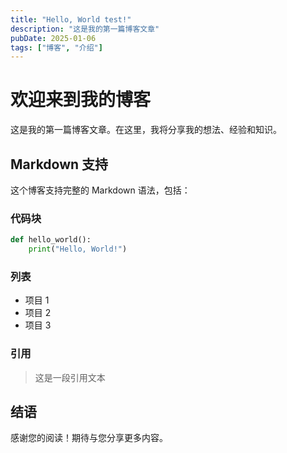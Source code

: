 ```yaml
---
title: "Hello, World test!"
description: "这是我的第一篇博客文章"
pubDate: 2025-01-06
tags: ["博客", "介绍"]
---
```


# 欢迎来到我的博客

这是我的第一篇博客文章。在这里，我将分享我的想法、经验和知识。

## Markdown 支持

这个博客支持完整的 Markdown 语法，包括：

### 代码块

```python
def hello_world():
    print("Hello, World!")
```

### 列表

- 项目 1
- 项目 2
- 项目 3

### 引用

> 这是一段引用文本

## 结语

感谢您的阅读！期待与您分享更多内容。
